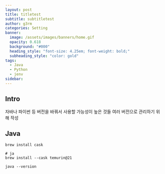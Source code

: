 ```yaml
---
layout: post
title: titletest
subtitle: subtitletest
author: g3rm
categories: Setting
banner:
  image: /assets/images/banners/home.gif
  opacity: 0.618
  background: "#000"
  heading_style: "font-size: 4.25em; font-weight: bold;"
  subheading_style: "color: gold"
tags:
  - Java
  - Python
  - jenv
sidebar:
---
```


## Intro
자바나 파이썬 등 버전을 바꿔서 사용할 가능성이 높은 것들 여러 버전으로 관리하기 위해 작성

## Java
```shell
brew install cask

# ja
brew install --cask temurin@21

java --version
```













